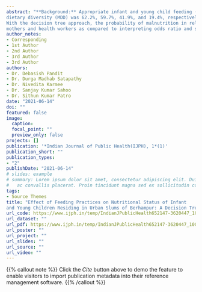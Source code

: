 ```yaml
---
abstract: "**Background:** Appropriate infant and young child feeding (IYCF) practices in the early years of life will ensure optimal growth and development of the child. However, many children are not fed in the recommended way. **Objectives:** To assess the risk of malnutrition as a result of various feeding practice patterns among the children with the application of the decision tree algorithm. **Methods:** It was a community‑based cross‑sectional study conducted in the urban slums of Berhampur Municipal Corporation in Ganjam District, Odisha, India, from January to December 2019. Among a sample of 360 children of 6–23 months, nutritional status and feeding practices were determined. Data were analyzed using R version 3.6.1 developed by R Foundation for Statistical Computing, Vienna, Austria. The effect of IYCF practices on nutritional status was explained with the decision tree method with the use of a Chi‑squared automatic interaction detection algorithm. **Results:** The prevalence of children with early initiation of breastfeeding (EIBF), exclusive breastfeeding (EBF), minimum meal frequency (MMF), and minimum
dietary diversity (MDD) was 62.2%, 59.7%, 41.9%, and 19.4%, respectively. The prevalence of wasting, stunting, and underweight among the participants was 36.4%, 31.1%, and 35.3%, respectively. The significant factors which classified and predicted wasting were EBF, EIBF, and MDD, for stunting factors were EBF, MMF, and MDD and for underweight, significant factors were EBF, EIBF, and MDD. **Conclusion:**
With the decision tree approach, the probability of malnutrition in relation to various feeding practices patterns can be easily explained to the
mothers and health workers as compared to interpreting odds ratio and strict adherence to IYCF guidelines can also be ensured."
author_notes:
- Corresponding
- 1st Author
- 2nd Author
- 3rd Author
- 3rd Author
authors:
- Dr. Debasish Pandit
- Dr. Durga Madhab Satapathy
- Dr. Nivedita Karmee
- Dr. Sanjay Kumar Sahoo
- Dr. Sithun Kumar Patro
date: "2021-06-14"
doi: ""
featured: false
image:
  caption: 
  focal_point: ""
  preview_only: false
projects: []
publication: '*Indian Journal of Public Health(IJPH), 1*(1)'
publication_short: ""
publication_types:
- "2"
publishDate: "2021-06-14"
# slides: example
# summary: Lorem ipsum dolor sit amet, consectetur adipiscing elit. Duis posuere tellus
#   ac convallis placerat. Proin tincidunt magna sed ex sollicitudin condimentum.
tags:
- Source Themes
title: "Effect of Feeding Practices on Nutritional Status of Infant
and Young Children Residing in Urban Slums of Berhampur: A Decision Tree Approach"
url_code: https://www.ijph.in/temp/IndianJPublicHealth652147-3620447_100324.pdf
url_dataset: ""
url_pdf: https://www.ijph.in/temp/IndianJPublicHealth652147-3620447_100324.pdf
url_poster: ""
url_project: ""
url_slides: ""
url_source: ""
url_video: ""
---
```


{{% callout note %}}
Click the *Cite* button above to demo the feature to enable visitors to import publication metadata into their reference management software.
{{% /callout %}}




